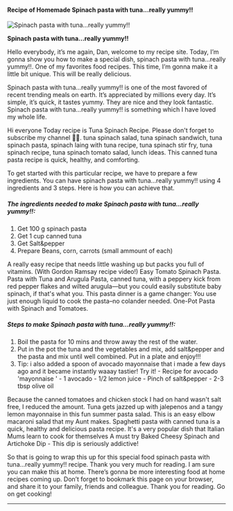             

#### Recipe of Homemade Spinach pasta with tuna...really yummy!!

![Spinach pasta with tuna&hellip;really yummy!!](https://img-global.cpcdn.com/recipes/d5d57bec700975c4/751x532cq70/spinach-pasta-with-tunareally-yummy-recipe-main-photo.jpg)

**Spinach pasta with tuna&hellip;really yummy!!**

Hello everybody, it’s me again, Dan, welcome to my recipe site. Today, I’m gonna show you how to make a special dish, spinach pasta with tuna…really yummy!!. One of my favorites food recipes. This time, I’m gonna make it a little bit unique. This will be really delicious.

Spinach pasta with tuna…really yummy!! is one of the most favored of recent trending meals on earth. It’s appreciated by millions every day. It’s simple, it’s quick, it tastes yummy. They are nice and they look fantastic. Spinach pasta with tuna…really yummy!! is something which I have loved my whole life.

Hi everyone Today recipe is Tuna Spinach Recipe. Please don't forget to subscribe my channel 🤗🤗. tuna spinach salad, tuna spinach sandwich, tuna spinach pasta, spinach laing with tuna recipe, tuna spinach stir fry, tuna spinach recipe, tuna spinach tomato salad, lunch ideas. This canned tuna pasta recipe is quick, healthy, and comforting.

To get started with this particular recipe, we have to prepare a few ingredients. You can have spinach pasta with tuna…really yummy!! using 4 ingredients and 3 steps. Here is how you can achieve that.

##### The ingredients needed to make Spinach pasta with tuna…really yummy!!:

1.  Get 100 g spinach pasta
2.  Get 1 cup canned tuna
3.  Get Salt&pepper
4.  Prepare Beans, corn, carrots (small ammount of each)

A really easy recipe that needs little washing up but packs you full of vitamins. (With Gordon Ramsay recipe video!) Easy Tomato Spinach Pasta. Pasta with Tuna and Arugula Pasta, canned tuna, with a peppery kick from red pepper flakes and wilted arugula—but you could easily substitute baby spinach, if that's what you. This pasta dinner is a game changer: You use just enough liquid to cook the pasta–no colander needed. One-Pot Pasta with Spinach and Tomatoes.

##### Steps to make Spinach pasta with tuna…really yummy!!:

1.  Boil the pasta for 10 mins and throw away the rest of the water.
2.  Put in the pot the tuna and the vegetables and mix, add salt&pepper and the pasta and mix until well combined. Put in a plate and enjoy!!!
3.  Tip: i also added a spoon of avocado mayonnaise that i made a few days ago and it became instantly waaay tastier! Try it! - Recipe for avocado 'mayonnaise ' - 1 avocado - 1/2 lemon juice - Pinch of salt&pepper - 2-3 tbsp olive oil

Because the canned tomatoes and chicken stock I had on hand wasn't salt free, I reduced the amount. Tuna gets jazzed up with jalepenos and a tangy lemon mayonnaise in this fun summer pasta salad. This is an easy elbow macaroni salad that my Aunt makes. Spaghetti pasta with canned tuna is a quick, healthy and delicious pasta recipe. It's a very popular dish that Italian Mums learn to cook for themselves A must try Baked Cheesy Spinach and Artichoke Dip - This dip is seriously addictive!

So that is going to wrap this up for this special food spinach pasta with tuna…really yummy!! recipe. Thank you very much for reading. I am sure you can make this at home. There’s gonna be more interesting food at home recipes coming up. Don’t forget to bookmark this page on your browser, and share it to your family, friends and colleague. Thank you for reading. Go on get cooking!

* * *